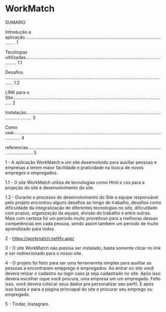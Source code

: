 # WorkMatch

SUMARIO

Introdução a aplicação..................................................................................................................... 1

Tecologias ultilizadas..................................................................................................................... 1.1

Desafios .................................................................................................................................. 1.2

LINK para o Site........................................................................................................................... 2

Instalação................................................................................................................................. 3

Como usar.................................................................................................................................. 4 

referencias................................................................................................................................ 5







1 - A aplicação WorkMatch e um site desenvolvido para auxiliar pessoas e empresas a terem maior facilidade e praticidade na busca de novos empregos e empregados.

1.1 -  O site WorkMatch utiliza de tecnologias como Html e css para a projeção do site e desenvolvimento do site. 

1.2 - Durante o processo de desenvolvimento do Site a equipe responsável pelo projeto encontrou alguns desafios ao longo do trabalho, desafios como dificuldade da integralização de diferentes tecnologias no site, dificuldade com prazos, organização da equipe, divisão do trabalho e entre outras. Mais com certeza foi um período muito proveitoso para a melhoras dessas competências em cada pessoa, sendo assim também um período de muito aprendizado para todos.

2 - https://workmatch.netlify.app/

3 - O site WorkMatch não presisa ser instalado, basta somente clicar no link e ser redirecionado para o nosso site.

4 - O projeto foi feito para ser uma ferramennta simples para auxiliar as pessoas a encontrarem empprego e empregados. Ao entrar no site você devera relizar o cadastro ou login caso ja seja cadastrado no site. Após isso devera escolher oque você procura, uma empresa um um empregado. Feito isso, você devera colocar seus dados pra personalizar seu perfil. E após isso basta ir para a pagina princiapal do site e procurar seu emprego ou empregado. 

5 - Tinder, Instagram. 

